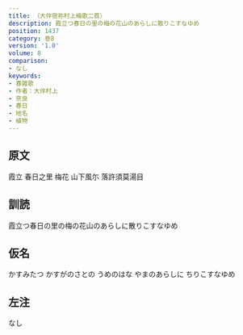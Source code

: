 ```yaml
---
title: （大伴宿祢村上梅歌二首）
description: 霞立つ春日の里の梅の花山のあらしに散りこすなゆめ
position: 1437
category: 巻8
version: '1.0'
volume: 8
comparison:
- なし
keywords:
- 春雑歌
- 作者：大伴村上
- 奈良
- 春日
- 地名
- 植物
---
```


## 原文

霞立 春日之里 梅花 山下風尓 落許須莫湯目

## 訓読

霞立つ春日の里の梅の花山のあらしに散りこすなゆめ

## 仮名

かすみたつ かすがのさとの うめのはな やまのあらしに ちりこすなゆめ

## 左注

なし
